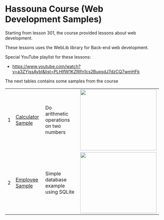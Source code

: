Hassouna Course (Web Development Samples)
=========================================

Starting from lesson 301, the course provided lessons about web development.

These lessons uses the WebLib library for Back-end web development.

Special YouTube playlist for these lessons:

* https://www.youtube.com/watch?v=a3ZYjssAvbI&list=PLHIfW1KZRIfn1cs2BupsdJ7dzCQ7wmHFk

The next tables contains some samples from the course

<table>
	<tr>
		<td>
			1
		</td>
		<td>
			 <a href="https://github.com/ring-lang/ring/tree/master/samples/UsingArabic/HassounaCourse/WebDevelopment/ring_web_21"> Calculator Sample </a>
		</td>
		<td>
			 Do arithmetic operations on two numbers
		</td>
		<td>
			<img src="https://raw.githubusercontent.com/ring-lang/ring/master/samples/UsingArabic/HassounaCourse/shots/hweb1.png" width="250" height="200">
		</td>
	</tr>
	<tr>
		<td>
			2
		</td>
		<td>
			 <a href="https://github.com/ring-lang/ring/tree/master/samples/UsingArabic/HassounaCourse/WebDevelopment/ring_web_42"> Employee Sample </a>
		</td>
		<td>
			 Simple database example using SQLite 
		</td>
		<td>
			<img src="https://raw.githubusercontent.com/ring-lang/ring/master/samples/UsingArabic/HassounaCourse/shots/hweb2.png" width="250" height="200">
		</td>
	</tr>
</table>
